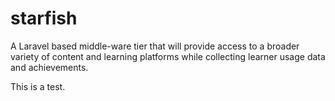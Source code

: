 # starfish
A Laravel based middle-ware tier that will provide access to a broader variety of content and learning platforms while collecting learner usage data and achievements.

This is a test.
